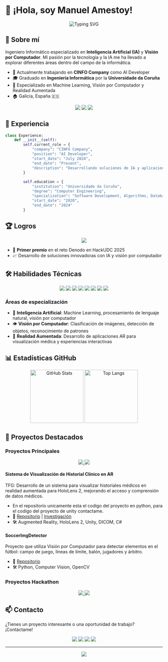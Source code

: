 # 👋 ¡Hola, soy Manuel Amestoy!

<div align="center">
  <img src="https://readme-typing-svg.herokuapp.com?font=Fira+Code&weight=500&size=24&pause=1000&color=4F85E5&center=true&vCenter=true&width=435&lines=Software+Engineer;AI+Specialist;Computer+Vision+Developer" alt="Typing SVG" />
</div>

## 🚀 Sobre mí

Ingeniero Informático especializado en **Inteligencia Artificial (IA)** y **Visión por Computador**. Mi pasión por la tecnología y la IA me ha llevado a explorar diferentes áreas dentro del campo de la informática.

- 🔭 Actualmente trabajando en **CINFO Company** como AI Developer
- 🎓 Graduado en **Ingeniería Informática** por la **Universidade da Coruña**
- 🌱 Especializado en Machine Learning, Visión por Computador y Realidad Aumentada
- 🏠 Galicia, España 🇪🇸

<div align="center">
  <a href="mailto:amestoymanu@gmail.com"><img src="https://img.shields.io/badge/Email-amestoymanu%40gmail.com-4f85e5?style=flat-square&logo=gmail&logoColor=white"></a>
  <a href="https://www.linkedin.com/in/jose-manuel-amestoy-l%C3%B3pez-5a849629a/"><img src="https://img.shields.io/badge/LinkedIn-José_Manuel_Amestoy_López-0077B5?style=flat-square&logo=linkedin&logoColor=white"></a>
  <a href="https://github.com/manuamest"><img src="https://img.shields.io/badge/GitHub-manuamest-181717?style=flat-square&logo=github&logoColor=white"></a>
</div>

## 💼 Experiencia

```python
class Experience:
    def __init__(self):
        self.current_role = {
            "company": "CINFO Company",
            "position": "AI Developer",
            "start_date": "July 2024",
            "end_date": "Present",
            "description": "Desarrollando soluciones de IA y aplicaciones de visión por computador"
        }
        
        self.education = {
            "institution": "Universidade da Coruña",
            "degree": "Computer Engineering",
            "specialization": "Software Development, Algorithms, Databases, Networks, AI, Cybersecurity, LLM",
            "start_date": "2020",
            "end_date": "2024"
        }
```

## 🏆 Logros

<div align="center">
  <img src="https://img.shields.io/badge/HackUDC%202025-Winner-gold?style=for-the-badge&logo=trophy&logoColor=gold">
</div>

- 🥇 **Primer premio** en el reto Denodo en HackUDC 2025
- 📈 Desarrollo de soluciones innovadoras con IA y visión por computador

## 🛠️ Habilidades Técnicas

<div align="center">
  <img src="https://img.shields.io/badge/Python-3776AB?style=for-the-badge&logo=python&logoColor=white">
  <img src="https://img.shields.io/badge/C++-00599C?style=for-the-badge&logo=c%2B%2B&logoColor=white">
  <img src="https://img.shields.io/badge/TensorFlow-FF6F00?style=for-the-badge&logo=tensorflow&logoColor=white">
  <img src="https://img.shields.io/badge/PyTorch-EE4C2C?style=for-the-badge&logo=pytorch&logoColor=white">
  <img src="https://img.shields.io/badge/OpenCV-5C3EE8?style=for-the-badge&logo=opencv&logoColor=white">
  <img src="https://img.shields.io/badge/Unity-000000?style=for-the-badge&logo=unity&logoColor=white">
  <img src="https://img.shields.io/badge/Git-F05032?style=for-the-badge&logo=git&logoColor=white">
  <img src="https://img.shields.io/badge/GCP-4285F4?style=for-the-badge&logo=google-cloud&logoColor=white">
</div>

### Áreas de especialización

- 🤖 **Inteligencia Artificial**: Machine Learning, procesamiento de lenguaje natural, visión por computador
- 👁️ **Visión por Computador**: Clasificación de imágenes, detección de objetos, reconocimiento de patrones
- 🥽 **Realidad Aumentada**: Desarrollo de aplicaciones AR para visualización médica y experiencias interactivas

## 📊 Estadísticas GitHub

<div align="center">
  <img src="https://github-readme-stats.vercel.app/api?username=manuamest&show_icons=true&theme=tokyonight" alt="GitHub Stats" height="170">
  <img src="https://github-readme-stats.vercel.app/api/top-langs/?username=manuamest&layout=compact&theme=tokyonight" alt="Top Langs" height="170">
</div>

## 📂 Proyectos Destacados

### Proyectos Principales

<div align="center">
  <a href="https://github.com/manuamest/DICOMVIEWER">
    <img src="https://github-readme-stats.vercel.app/api/pin/?username=manuamest&repo=DICOMVIEWER&theme=tokyonight" />
  </a>
  <a href="https://github.com/manuamest/SoccerImgDetector">
    <img src="https://github-readme-stats.vercel.app/api/pin/?username=manuamest&repo=SoccerImgDetector&theme=tokyonight" />
  </a>
</div>

#### Sistema de Visualización de Historial Clínico en AR
TFG: Desarrollo de un sistema para visualizar historiales médicos en realidad aumentada para HoloLens 2, mejorando el acceso y comprensión de datos médicos.
- En el repositorio unicamente esta el codigo del proyecto en python, para el codigo del proyecto de unity contactame.
- 🔗 [Repositorio](https://github.com/manuamest/DICOMVIEWER) | [Investigación](https://ruc.udc.es/dspace/handle/2183/39622)
- 🛠️ Augmented Reality, HoloLens 2, Unity, DICOM, C#

#### SoccerImgDetector
Proyecto que utiliza Visión por Computador para detectar elementos en el fútbol: campo de juego, líneas de límite, balón, jugadores y árbitro.
- 🔗 [Repositorio](https://github.com/manuamest/SoccerImgDetector)
- 🛠️ Python, Computer Vision, OpenCV

### Proyectos Hackathon

<div align="center">
  <a href="https://github.com/manuamest/HackUDC2025-Denodo">
    <img src="https://github-readme-stats.vercel.app/api/pin/?username=manuamest&repo=HackUDC2025-Denodo&theme=tokyonight" />
  </a>
  <a href="https://github.com/manuamest/HACKUPC2024-SCRIPTS">
    <img src="https://github-readme-stats.vercel.app/api/pin/?username=manuamest&repo=HACKUPC2024-SCRIPTS&theme=tokyonight" />
  </a>
</div>

## 📫 Contacto

¿Tienes un proyecto interesante o una oportunidad de trabajo? ¡Contáctame!

<div align="center">
  <a href="mailto:amestoymanu@gmail.com"><img src="https://img.shields.io/badge/Email-amestoymanu%40gmail.com-4f85e5?style=flat-square&logo=gmail&logoColor=white"></a>
  <a href="https://www.linkedin.com/in/jose-manuel-amestoy-l%C3%B3pez-5a849629a/"><img src="https://img.shields.io/badge/LinkedIn-José_Manuel_Amestoy_López-0077B5?style=flat-square&logo=linkedin&logoColor=white"></a>
  <a href="https://github.com/manuamest"><img src="https://img.shields.io/badge/GitHub-manuamest-181717?style=flat-square&logo=github&logoColor=white"></a>
  <a href="https://www.instagram.com/manuamest/"><img src="https://img.shields.io/badge/Instagram-manuamest-E4405F?style=flat-square&logo=instagram&logoColor=white"></a>
</div>

---

<div align="center">
  <img src="https://komarev.com/ghpvc/?username=manuamest&color=4f85e5&style=flat-square&label=Profile+Views">
</div>
